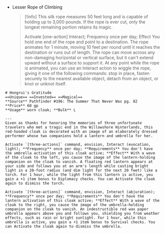 - Lesser Rope of Climbing
  >[!info]
  >This silk rope measures 50 feet long and is capable of holding up to 3,000 pounds. If the rope is ever cut, only the longest remaining portion retains its magic.
  >
  > Activate [one-action] Interact; Frequency once per day; Effect You hold one end of the rope and point to a destination. The rope animates for 1 minute, moving 10 feet per round until it reaches the destination or runs out of length. The rope can move across any non-damaging horizontal or vertical surface, but it can't extend upward without a surface to support it. At any point while the rope is animated, you can use an Interact action to wiggle the rope, giving it one of the following commands: stop in place, fasten securely to the nearest available object, detach from an object, or knot or unknot itself.
```pf2e-stats
# Hongrui's Gratitude
==Unique== ==Invested== ==Magical== 
**Source** Pathfinder #196: The Summer That Never Was pg. 82
**Price** 60 gp
**Usage** worn cloak; **Bulk** L

---
Given as thanks for honoring the memories of three unfortunate travelers who met a tragic end in the Willowshore Hinterlands, this red-hooded cloak is decorated with an image of an elaborately dressed performer whose two companions hold a lantern and umbrella for her.

Activate `[three-actions]` command, envision, Interact (evocation, light); **Frequency** once per day; **Requirements** You don't have the umbrella activation of this cloak active; **Effect** With a wave of the cloak to the left, you cause the image of the lantern-holding companion on the cloak to vanish. A floating red lantern appears at your side and follows you at an arm's length while casting bright light in a 20-foot radius (and dim light for the next 20 feet) like a torch. For 1 hour, while the light from this lantern is active, you gain a +1 item bonus to Diplomacy checks. You can Activate the cloak again to dismiss the torch.

Activate `[three-actions]` command, envision, Interact (abjuration); **Frequency** once per day; **Requirements** You don't have the lantern activation of this cloak active; **Effect** With a wave of the cloak to the right, you cause the image of the umbrella-holding companion on the cloak to vanish. An indestructible red wax paper umbrella appears above you and follows you, shielding you from weather effects, such as rain or bright sunlight. For 1 hour, while this umbrella is active, you gain a +1 item bonus to Survival checks. You can Activate the cloak again to dismiss the umbrella.
```